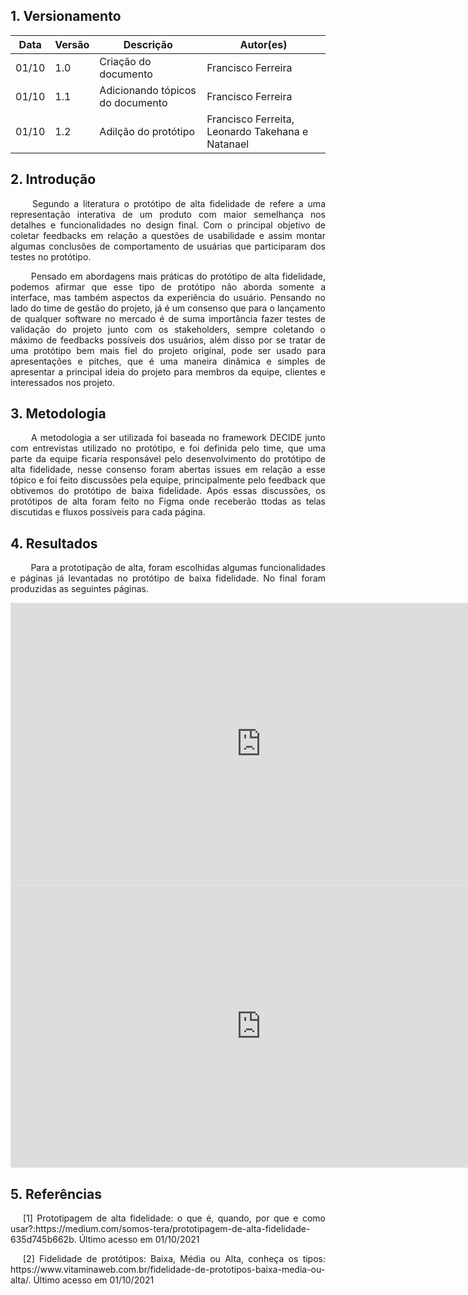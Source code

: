 ## 1. Versionamento
|Data|Versão|Descrição|Autor(es)
|--|--|--|--|
|01/10|1.0|Criação do documento|Francisco Ferreira|
|01/10|1.1|Adicionando tópicos do documento|Francisco Ferreira|
|01/10|1.2|Adilção do protótipo|Francisco Ferreita, Leonardo Takehana e Natanael|


## 2. Introdução
<p align = "justify"> &emsp;&emsp; Segundo a literatura o protótipo de alta fidelidade de refere a uma representação interativa de um produto com maior semelhança nos detalhes e funcionalidades no design final. Com o principal objetivo de coletar feedbacks em relação a questões de usabilidade e assim montar algumas conclusões de comportamento de usuárias que participaram dos testes no protótipo.</p>
<p align = "justify"> &emsp;&emsp; Pensado em abordagens mais práticas do protótipo de alta fidelidade, podemos afirmar que esse tipo de protótipo não aborda somente a interface, mas também aspectos da experiência do usuário. Pensando no lado do time de gestão do projeto, já é um consenso que para o lançamento de qualquer software no mercado é de suma importância fazer testes de validação do projeto junto com os stakeholders, sempre coletando o máximo de feedbacks possíveis dos usuários, além disso por se tratar de uma protótipo bem mais fiel do projeto original, pode ser usado para apresentações e pitches, que é uma maneira dinâmica e simples de apresentar a principal ideia do projeto para membros da equipe, clientes e interessados nos projeto.  </p>



## 3. Metodologia
<p align = "justify"> &emsp;&emsp; A metodologia a ser utilizada foi baseada no framework DECIDE junto com entrevistas utilizado no protótipo, e foi definida pelo time, que uma parte da equipe ficaria responsável pelo desenvolvimento do protótipo de alta fidelidade, nesse consenso foram abertas issues em relação a esse tópico e foi feito discussões pela equipe, principalmente pelo feedback que obtivemos do protótipo de baixa fidelidade. Após essas discussões, os protótipos de alta foram feito no Figma onde receberão ttodas as telas discutidas e fluxos possíveis para cada página.</p>
 
## 4. Resultados
<p align = "justify"> &emsp;&emsp; Para a prototipação de alta, foram escolhidas algumas funcionalidades e páginas  já levantadas no protótipo de baixa fidelidade. No final foram produzidas as seguintes páginas.</p>

<iframe style="border: 1px solid rgba(0, 0, 0, 0.1);" width="800" height="450" src="https://www.figma.com/embed?embed_host=share&url=https%3A%2F%2Fwww.figma.com%2Ffile%2FuG0tujTW6YpcUEgM43CDxW%2FConcordia%3Fnode-id%3D114%253A2" allowfullscreen></iframe>

<iframe style="border: 1px solid rgba(0, 0, 0, 0.1);" width="800" height="450" src="https://www.figma.com/embed?embed_host=share&url=https%3A%2F%2Fwww.figma.com%2Fproto%2FuG0tujTW6YpcUEgM43CDxW%2FConcordia%3Fnode-id%3D289%253A382%26scaling%3Dscale-down%26page-id%3D114%253A2%26starting-point-node-id%3D289%253A382" allowfullscreen></iframe>




## 5. Referências


<p style="text-align: justify; text-indent: 20px">[1] Prototipagem de alta fidelidade: o que é, quando, por que e como usar?:https://medium.com/somos-tera/prototipagem-de-alta-fidelidade-635d745b662b. Último acesso em 01/10/2021

<p style="text-align: justify; text-indent: 20px">[2] Fidelidade de protótipos: Baixa, Média ou Alta, conheça os tipos: https://www.vitaminaweb.com.br/fidelidade-de-prototipos-baixa-media-ou-alta/. Último acesso em 01/10/2021




